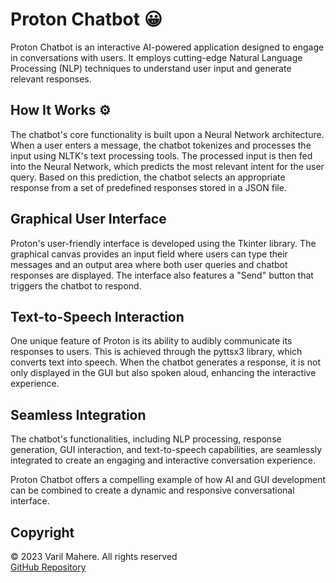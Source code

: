 # Proton Chatbot 😀

Proton Chatbot is an interactive AI-powered application designed to engage in conversations with users. It employs cutting-edge Natural Language Processing (NLP) techniques to understand user input and generate relevant responses.

## How It Works ⚙

The chatbot's core functionality is built upon a Neural Network architecture. When a user enters a message, the chatbot tokenizes and processes the input using NLTK's text processing tools. The processed input is then fed into the Neural Network, which predicts the most relevant intent for the user query. Based on this prediction, the chatbot selects an appropriate response from a set of predefined responses stored in a JSON file.

## Graphical User Interface

Proton's user-friendly interface is developed using the Tkinter library. The graphical canvas provides an input field where users can type their messages and an output area where both user queries and chatbot responses are displayed. The interface also features a "Send" button that triggers the chatbot to respond.

## Text-to-Speech Interaction

One unique feature of Proton is its ability to audibly communicate its responses to users. This is achieved through the pyttsx3 library, which converts text into speech. When the chatbot generates a response, it is not only displayed in the GUI but also spoken aloud, enhancing the interactive experience.

## Seamless Integration

The chatbot's functionalities, including NLP processing, response generation, GUI interaction, and text-to-speech capabilities, are seamlessly integrated to create an engaging and interactive conversation experience.

Proton Chatbot offers a compelling example of how AI and GUI development can be combined to create a dynamic and responsive conversational interface.

## Copyright

&copy; 2023 Varil Mahere. All rights reserved  
[GitHub Repository](https://github.com/pythonsmurfmain/Proton)

